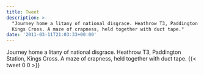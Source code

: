 ```yaml
---
title: Tweet
description: >-
  "Journey home a litany of national disgrace. Heathrow T3, Paddington Station,
  Kings Cross. A maze of crapness, held together with duct tape."
date: '2011-03-11T21:03:33+00:00'
---
```

Journey home a litany of national disgrace. Heathrow T3, Paddington Station, Kings Cross. A maze of crapness, held together with duct tape.
      {{< tweet 0 0 >}}
    
